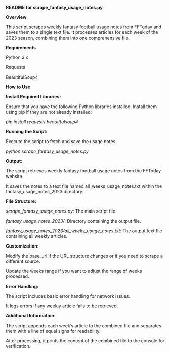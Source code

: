 **README for scrape_fantasy_usage_notes.py**

**Overview**

This script scrapes weekly fantasy football usage notes from FFToday and saves them to a single text file. It processes articles for each week of the 2023 season, combining them into one comprehensive file.

**Requirements**

Python 3.x

Requests

BeautifulSoup4

**How to Use**

**Install Required Libraries:**

Ensure that you have the following Python libraries installed. Install them using pip if they are not already installed:

*pip install requests beautifulsoup4*

**Running the Script:**

Execute the script to fetch and save the usage notes:

*python scrape_fantasy_usage_notes.py*

**Output:**

The script retrieves weekly fantasy football usage notes from the FFToday website.

It saves the notes to a text file named all_weeks_usage_notes.txt within the fantasy_usage_notes_2023 directory.

**File Structure:**

*scrape_fantasy_usage_notes.py*: The main script file.

*fantasy_usage_notes_2023/*: Directory containing the output file.

*fantasy_usage_notes_2023/all_weeks_usage_notes.txt*: The output text file containing all weekly articles.

**Customization:**

Modify the base_url if the URL structure changes or if you need to scrape a different source.

Update the weeks range if you want to adjust the range of weeks processed.

**Error Handling:**

The script includes basic error handling for network issues.

It logs errors if any weekly article fails to be retrieved.

**Additional Information:**

The script appends each week’s article to the combined file and separates them with a line of equal signs for readability.

After processing, it prints the content of the combined file to the console for verification.
